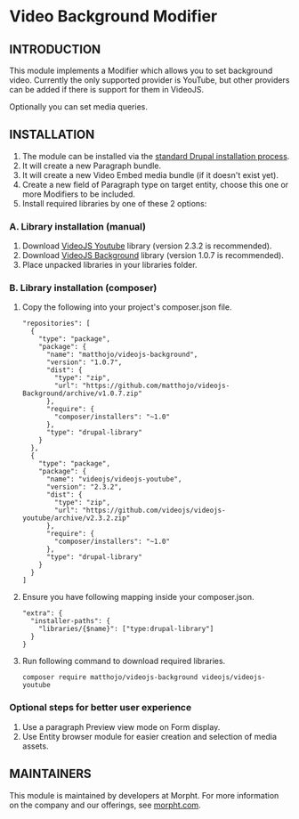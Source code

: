 # Video Background Modifier

## INTRODUCTION
This module implements a Modifier which allows you to set background video.
Currently the only supported provider is YouTube, but other providers
can be added if there is support for them in VideoJS.

Optionally you can set media queries.

## INSTALLATION
1. The module can be installed via the
[standard Drupal installation process](http://drupal.org/node/1897420).
2. It will create a new Paragraph bundle.
3. It will create a new Video Embed media bundle (if it doesn't exist yet).
4. Create a new field of Paragraph type on target entity, choose this one or
more Modifiers to be included.
5. Install required libraries by one of these 2 options:

### A. Library installation (manual)
1. Download [VideoJS Youtube](https://github.com/videojs/videojs-youtube)
library (version 2.3.2 is recommended).
2. Download [VideoJS Background](https://github.com/matthojo/videojs-Background)
library (version 1.0.7 is recommended).
3. Place unpacked libraries in your libraries folder.

### B. Library installation (composer)
1. Copy the following into your project's composer.json file.
    ```
    "repositories": [
      {
        "type": "package",
        "package": {
          "name": "matthojo/videojs-background",
          "version": "1.0.7",
          "dist": {
            "type": "zip",
            "url": "https://github.com/matthojo/videojs-Background/archive/v1.0.7.zip"
          },
          "require": {
            "composer/installers": "~1.0"
          },
          "type": "drupal-library"
        }
      },
      {
        "type": "package",
        "package": {
          "name": "videojs/videojs-youtube",
          "version": "2.3.2",
          "dist": {
            "type": "zip",
            "url": "https://github.com/videojs/videojs-youtube/archive/v2.3.2.zip"
          },
          "require": {
            "composer/installers": "~1.0"
          },
          "type": "drupal-library"
        }
      }
    ]
    ```
2. Ensure you have following mapping inside your composer.json.
    ```
    "extra": {
      "installer-paths": {
        "libraries/{$name}": ["type:drupal-library"]
      }
    }
    ```
3. Run following command to download required libraries.
    ```
    composer require matthojo/videojs-background videojs/videojs-youtube
    ```

### Optional steps for better user experience
1. Use a paragraph Preview view mode on Form display.
2. Use Entity browser module for easier creation and selection of media assets.

## MAINTAINERS
This module is maintained by developers at Morpht. For more information on
the company and our offerings, see [morpht.com](https://morpht.com).
